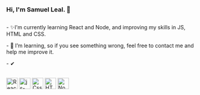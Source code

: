 ### Hi,  I'm Samuel Leal. 👋

<!--
**SamLeal/SamLeal** is a ✨ _special_ ✨ repository because its `README.md` (this file) appears on your GitHub profile.

Here are some ideas to get you started:

- 🔭 I’m currently working on ...
- 🌱 I’m currently learning ...
- 👯 I’m looking to collaborate on ...
- 🤔 I’m looking for help with ...
- 💬 Ask me about ...
- 📫 How to reach me: ...
- 😄 Pronouns: ...
- ⚡ Fun fact: ...
-->
##
<div>
  <p> - ✨I'm currently learning React and Node, and improving my skills in JS, HTML and CSS.</p>
  <p> - 🤔 I’m learning, so if you see something wrong, feel free to contact me and help me improve it.</p>
  <p> -  ✔ </p>
  
  
</div>

##
<div>
  <img align="center" alt="React-Sam" height="30px" src="https://cdn.jsdelivr.net/gh/devicons/devicon/icons/react/react-original.svg">
  <img align="center" alt="js-Sam" height="30px" src="https://cdn.jsdelivr.net/gh/devicons/devicon/icons/javascript/javascript-original.svg" />
  <img align="center" alt="Css-Sam" height="30px" src="https://cdn.jsdelivr.net/gh/devicons/devicon/icons/css3/css3-original.svg" />
  <img align="center" alt="HTML-Sam" height="30px" src="https://cdn.jsdelivr.net/gh/devicons/devicon/icons/html5/html5-original.svg" />
  <img align="center" alt="Node-Sam" height="30px" src="https://cdn.jsdelivr.net/gh/devicons/devicon/icons/nodejs/nodejs-original-wordmark.svg" />
</div>
